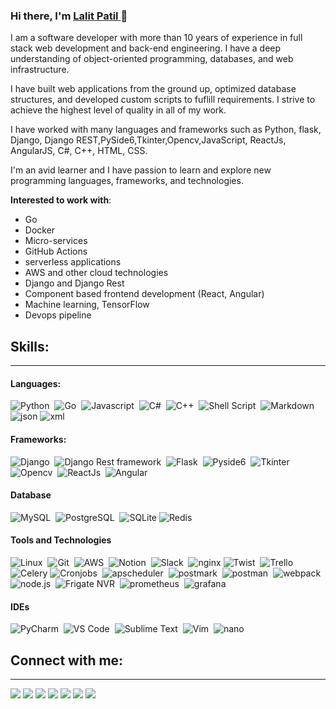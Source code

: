 ### Hi there, I'm [Lalit Patil ](https://lalit-patil005.github.io/) 👋

I am a software developer with more than 10 years of experience in full stack web development and back-end engineering. I have a deep understanding of object-oriented programming, databases, and web infrastructure.

I have built web applications from the ground up, optimized database structures, and developed custom scripts to fuflill requirements. I strive to achieve the highest level of quality in all of my work.

I have worked with many languages and frameworks such as Python, flask, Django, Django REST,PySide6,Tkinter,Opencv,JavaScript, ReactJs, AngularJS, C#, C++, HTML, CSS.

I'm an avid learner and I have passion to learn and explore new programming languages, frameworks, and technologies.

**Interested to work with**:
- Go
- Docker
- Micro-services
- GitHub Actions
- serverless applications 
- AWS and other cloud technologies
- Django and Django Rest 
- Component based frontend development (React, Angular)
- Machine learning, TensorFlow
- Devops pipeline

## Skills:
----
#### Languages:

![Python](https://img.shields.io/badge/Python-3776AB?style=for-the-badge&logo=python&logoColor=white)&nbsp;
![Go](https://img.shields.io/badge/Go-3776AB?style=for-the-badge&logo=go&logoColor=white)&nbsp;
![Javascript](https://img.shields.io/badge/Javascript-00000?style=for-the-badge&logo=javascript&logoColor=white)&nbsp;
![C#](https://img.shields.io/badge/c%20sharp-%3776AB.svg?style=for-the-badge&logo=c-sharp&logoColor=white&color=blue)&nbsp;
![C++](https://img.shields.io/badge/c++-ED8B00?style=for-the-badge&logo=cpp&logoColor=white)&nbsp;
![Shell Script](https://img.shields.io/badge/Shell_Script-121011?style=for-the-badge&logo=gnu-bash&logoColor=white)&nbsp;
![Markdown](https://img.shields.io/badge/markdown-%23000000.svg?style=for-the-badge&logo=markdown&logoColor=white)
![json](https://img.shields.io/badge/json-%23000000.svg?style=for-the-badge&logo=json&logoColor=white)
![xml](https://img.shields.io/badge/xml-%23000000.svg?style=for-the-badge&logo=xml&logoColor=white)


#### Frameworks:

![Django](https://img.shields.io/badge/Django-ED8B00?style=for-the-badge&logo=django&logoColor=white)&nbsp;
![Django Rest framework ](https://img.shields.io/badge/Django%20Rest-ED8B00.svg?style=for-the-badge&logo=django&logoColor=white)&nbsp;
![Flask](https://img.shields.io/badge/flask-ED8B00?style=for-the-badge&logo=flask&logoColor=white)&nbsp;
![Pyside6](https://img.shields.io/badge/pyside6-ED8B00?style=for-the-badge&logo=qt&logoColor=white)&nbsp;
![Tkinter](https://img.shields.io/badge/Tkinter-ED8B00?style=for-the-badge&logo=gui&logoColor=white)&nbsp;
![Opencv](https://img.shields.io/badge/Opencv-ED8B00?style=for-the-badge&logo=Opencv&logoColor=white)&nbsp;
![ReactJs](https://img.shields.io/badge/react-ED8B00?style=for-the-badge&logo=react&logoColor=white)&nbsp;
![Angular](https://img.shields.io/badge/Angular-ED8B00?style=for-the-badge&logo=Angular&logoColor=white)&nbsp;

#### Database

![MySQL](https://img.shields.io/badge/MySQL-00000F?style=for-the-badge&logo=mysql&logoColor=white)&nbsp;
![PostgreSQL](https://img.shields.io/badge/PostgreSQL-316192?style=for-the-badge&logo=postgresql&logoColor=white)&nbsp;
![SQLite](https://img.shields.io/badge/SQLite-316192?style=for-the-badge&logo=sqlite&logoColor=white)&nbsp;![Redis](https://img.shields.io/badge/Redis-316192?style=for-the-badge&logo=Redis&logoColor=white)&nbsp;



#### Tools and Technologies

![Linux](https://img.shields.io/badge/Linux-FCC624?style=for-the-badge&logo=linux&logoColor=black)&nbsp;
![Git](https://img.shields.io/badge/GIT-E44C30?style=for-the-badge&logo=git&logoColor=white)&nbsp;
![AWS](https://img.shields.io/badge/Amazon_AWS-232F3E?style=for-the-badge&logo=amazon-aws&logoColor=white)&nbsp;
![Notion](https://img.shields.io/badge/Notion-232F3E?style=for-the-badge&logo=notion&logoColor=white)&nbsp;
![Slack](https://img.shields.io/badge/Slack-232F3E?style=for-the-badge&logo=Slack&logoColor=white)&nbsp;
![nginx](https://img.shields.io/badge/nginx-232F3E?style=for-the-badge&logo=nginx&logoColor=white)&nbsp;![Twist](https://img.shields.io/badge/Twist-232F3E?style=for-the-badge&logo=Twist&logoColor=white)&nbsp;
![Trello](https://img.shields.io/badge/Trello-232F3E?style=for-the-badge&logo=Trello&logoColor=white)&nbsp;
![Celery](https://img.shields.io/badge/Celery-232F3E?style=for-the-badge&logo=Celery&logoColor=white)&nbsp;![Cronjobs](https://img.shields.io/badge/Cronjobs-232F3E?style=for-the-badge&logo=Cronjobs&logoColor=white)&nbsp;
![apscheduler](https://img.shields.io/badge/apscheduler-232F3E?style=for-the-badge&logo=apscheduler&logoColor=white)&nbsp;
![postmark](https://img.shields.io/badge/postmark-232F3E?style=for-the-badge&logo=postmark&logoColor=white)&nbsp;
![postman](https://img.shields.io/badge/postman-232F3E?style=for-the-badge&logo=postman&logoColor=white)&nbsp;
![webpack](https://img.shields.io/badge/webpack-232F3E?style=for-the-badge&logo=webpack&logoColor=white)&nbsp;
![node.js](https://img.shields.io/badge/node.js-232F3E?style=for-the-badge&logo=node.js&logoColor=white)&nbsp;
![Frigate NVR](https://img.shields.io/badge/Frigate_NVR-232F3E?style=for-the-badge&logo=Frigate-NVR&logoColor=white)&nbsp;
![prometheus ](https://img.shields.io/badge/prometheus-232F3E?style=for-the-badge&logo=prometheus&logoColor=white)&nbsp;
![grafana ](https://img.shields.io/badge/grafana-232F3E?style=for-the-badge&logo=grafana&logoColor=white)&nbsp;


#### IDEs

![PyCharm](https://img.shields.io/badge/pycharm-143?style=for-the-badge&logo=pycharm&logoColor=black&color=black&labelColor=green)&nbsp;
![VS Code](https://img.shields.io/badge/VS%20Code-0078d7.svg?style=for-the-badge&logo=visual-studio-code&logoColor=white)&nbsp;
![Sublime Text](https://img.shields.io/badge/sublime-%2311AB00.svg?style=for-the-badge&logo=sublime-text&logoColor=white)&nbsp;
![Vim](https://img.shields.io/badge/VIM-%2311AB00.svg?style=for-the-badge&logo=vim&logoColor=white)&nbsp;
![nano](https://img.shields.io/badge/nano-%2311AB00.svg?style=for-the-badge&logo=gnu-nano&logoColor=white)&nbsp;


## Connect with me:
----
<p align = "center">

[<img src ="https://img.shields.io/badge/website-%23.svg?&style=for-the-badge&logo=www&logoColor=white%22&color=black">](https://lalit-patil005.github.io)
[<img src ="https://img.shields.io/badge/email-%23.svg?&style=for-the-badge&logo=www&logoColor=white%22&color=black">](mailto:lalit.patil005@gmail.com)
[<img src="https://img.shields.io/badge/linkedin-%2312100E.svg?&style=for-the-badge&logo=linkedin&logoColor=white&color=black" />](https://www.linkedin.com/in/lalit-patil-51154619/)
[<img src="https://img.shields.io/badge/upwork-%2312100E.svg?&style=for-the-badge&logo=upwork&logoColor=white&color=black" />](https://www.upwork.com/freelancers/~019e0cc1334f38526a)
[<img src="https://img.shields.io/badge/twitter-%231DA1F2.svg?&style=for-the-badge&logo=twitter&logoColor=white&color=black" />](https://twitter.com/lalit5387) 
[<img src="https://img.shields.io/badge/facebook-%2312100E.svg?&style=for-the-badge&logo=facebook&logoColor=white&color=black" />](https://www.facebook.com/lalit.m.patil)
[<img src="https://img.shields.io/badge/instagram-%2312100E.svg?&style=for-the-badge&logo=instagram&logoColor=white&color=black" />](https://www.instagram.com/lalit.m.patil)
</p>

<!-- Dynamically generated stats for your github readmes -->

<!-- | <a href="https://github.com/anuraghazra/github-readme-stats"><img align="center" src="https://github-readme-stats.vercel.app/api?username=lalit-patil005&show_icons=true&include_all_commits=true&theme=buefy&hide_border=true" alt="Lalit's github stats" /></a> | <a href="https://github.com/anuraghazra/github-readme-stats"><img align="center" src="https://github-readme-stats.vercel.app/api/top-langs/?username=lalit-patil005&layout=compact&theme=buefy&hide_border=true" /></a> |
| ------------- | ------------- | -->

<!-- Add dynamically generated GitHub Stat Trophies on your readme -->

<!-- [<img src="https://github-profile-trophy.vercel.app/?username=lalit-patil005&row=2&column=3" />](https://github.com/ryo-ma/github-profile-trophy)
[<img src="https://github-readme-stats.vercel.app/api?username=lalit-patil005&theme=algolia&count_private=true&include_all_commits=true&show_icons=true" />](https://github.com/anuraghazra/github-readme-stats)
[![GitHub Streak](https://github-readme-streak-stats.herokuapp.com/?user=lalit-patil005&theme=dark)](https://github.com/DenverCoder1/github-readme-streak-stats)
[![Lalit's Top Langs](https://github-readme-stats.vercel.app/api/top-langs/?username=lalit-patil005&theme=algolia&hide=Jupyter&layout=compact&show_icons=true)](https://github.com/anuraghazra/github-readme-stats) -->
